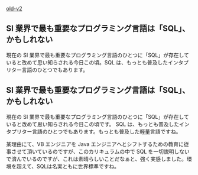 [old-v2](ig091108-orig.html)

## SI 業界で最も重要なプログラミング言語は「SQL」、かもしれない

現在の SI 業界で最も重要なプログラミング言語のひとつに「SQL」が存在していると改めて思い知らされる今日この頃。SQL は、もっとも普及したインタプリター言語のひとつでもあります。


## SI 業界で最も重要なプログラミング言語は「SQL」、かもしれない

現在の SI 業界で最も重要なプログラミング言語のひとつに「SQL」が存在していると改めて思い知らされる今日この頃です。
SQL は、もっとも普及したインタプリター言語のひとつでもあります。もっとも普及した軽量言語ですね。

某理由にて、VB エンジニアを Java エンジニアへとシフトするための教育に従事させて頂いているのですが、このカリキュラムの中で SQL を一切説明しないで済んでいるのですが、これは素晴らしいことだなぁと、強く実感しました。環境を超えて、SQLは名実ともに世界標準ですね。